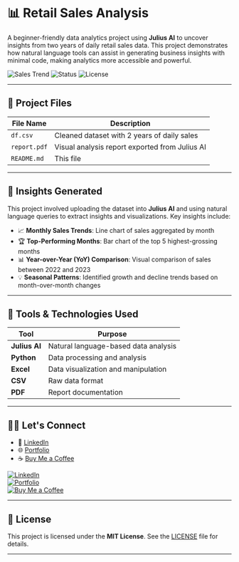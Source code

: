 # 📊 Retail Sales Analysis

A beginner-friendly data analytics project using **Julius AI** to uncover insights from two years of daily retail sales data. This project demonstrates how natural language tools can assist in generating business insights with minimal code, making analytics more accessible and powerful.

![Sales Trend](https://img.shields.io/badge/Tool-JuliusAI-blueviolet?style=flat-square)
![Status](https://img.shields.io/badge/Status-Completed-brightgreen?style=flat-square)
![License](https://img.shields.io/badge/License-MIT-lightgrey?style=flat-square)

---

## 📁 Project Files

| File Name   | Description                            |
|-------------|----------------------------------------|
| `df.csv`    | Cleaned dataset with 2 years of daily sales |
| `report.pdf`| Visual analysis report exported from Julius AI |
| `README.md` | This file |

---

## 🧠 Insights Generated

This project involved uploading the dataset into **Julius AI** and using natural language queries to extract insights and visualizations. Key insights include:

- 📈 **Monthly Sales Trends**: Line chart of sales aggregated by month
- 🏆 **Top-Performing Months**: Bar chart of the top 5 highest-grossing months
- 📊 **Year-over-Year (YoY) Comparison**: Visual comparison of sales between 2022 and 2023
- 💡 **Seasonal Patterns**: Identified growth and decline trends based on month-over-month changes

---

## 🚀 Tools & Technologies Used

| Tool       | Purpose                          |
|------------|----------------------------------|
| **Julius AI** | Natural language-based data analysis |
| **Python**   | Data processing and analysis      |
| **Excel**    | Data visualization and manipulation |
| **CSV**     | Raw data format                 |
| **PDF**     | Report documentation            |

---

## 🙋‍♂️ Let's Connect

- 💼 [LinkedIn](https://www.linkedin.com/in/your-linkedin-id)  
- 🌐 [Portfolio](https://yourportfolio.com)  
- ☕ [Buy Me a Coffee](https://www.buymeacoffee.com/yourusername)

[![LinkedIn](https://img.shields.io/badge/LinkedIn-blue?style=for-the-badge&logo=linkedin&logoColor=white)](https://www.linkedin.com/in/your-linkedin-id)  
[![Portfolio](https://img.shields.io/badge/Portfolio-black?style=for-the-badge&logo=portfolio&logoColor=white)](https://yourportfolio.com)  
[![Buy Me a Coffee](https://img.shields.io/badge/-Buy%20Me%20a%20Coffee-ffdd00?style=for-the-badge&logo=buy-me-a-coffee&logoColor=black)](https://www.buymeacoffee.com/yourusername)

---

## 📄 License

This project is licensed under the **MIT License**. See the [LICENSE](./LICENSE) file for details.

---


